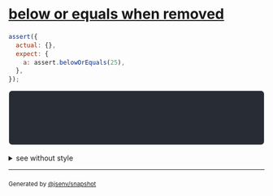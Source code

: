 # [below or equals when removed](../../assert_between.test.js#L11)

```js
assert({
  actual: {},
  expect: {
    a: assert.belowOrEquals(25),
  },
});
```

![img](throw.svg)

<details>
  <summary>see without style</summary>

```console
AssertionError: actual and expect are different

actual: {}
expect: {
  a: assert.belowOrEquals(25),
}
```

</details>


---

<sub>
  Generated by <a href="https://github.com/jsenv/core/tree/main/packages/independent/snapshot">@jsenv/snapshot</a>
</sub>
